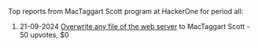 Top reports from MacTaggart Scott program at HackerOne for period all:

1. 21-09-2024 [Overwrite any file of the web server](https://hackerone.com/reports/2733190) to MacTaggart Scott - 50 upvotes, $0
